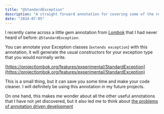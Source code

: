 ```yaml
---
title: "@StandardException"
description: "A straight forward annotation for covering some of the repetitive tasks of creating exceptions."
date: "2024-07-05"
---
```


I recently came across a little gem annotation from [Lombok](https://projectlombok.org) that I had never heard of before: `@StandardException`.

You can annotate your Exception classes (`extends exception`) with this annotation, it will generate the usual constructors for your exception type that you would normally write.

[https://projectlombok.org/features/experimental/StandardException](https://projectlombok.org/features/experimental/StandardException)

This is a small thing, but it can save you some time and make your code cleaner. I will definitely be using this annotation in my future projects.

On one hand, this makes me wonder about all the other useful annotations that I have not yet discovered, but it also led me to think about [the problems of annotation driven development](https://theboreddev.com/the-problems-of-annotation-driven-development/)

